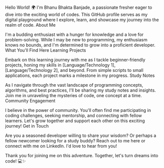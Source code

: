 

Hello World! 🌍 I'm Bhanu Bhakta Banjade, a passionate fresher eager to dive into the exciting world of codes. This GitHub profile serves as my digital playground where I explore, learn, and showcase my journey into the realm of code.
About Me

I'm a budding enthusiast with a hunger for knowledge and a love for problem-solving. While I may be new to programming, my enthusiasm knows no bounds, and I'm determined to grow into a proficient developer.
What You'll Find Here
Learning Projects

Embark on this learning journey with me as I tackle beginner-friendly projects, honing my skills in [Language/Technology 1], [Language/Technology 2], and beyond. From simple scripts to small applications, each project marks a milestone in my progress.
Study Notes

As I navigate through the vast landscape of programming concepts, algorithms, and best practices, I'll be sharing my study notes and insights. Join me in unraveling the mysteries of code, one concept at a time.
Community Engagement

I believe in the power of community. You'll often find me participating in coding challenges, seeking mentorship, and connecting with fellow learners. Let's grow together and support each other on this exciting journey!
Get in Touch

Are you a seasoned developer willing to share your wisdom? Or perhaps a fellow newcomer looking for a study buddy? Reach out to me here or connect with me on LinkedIn. I'd love to hear from you!

Thank you for joining me on this adventure. Together, let's turn dreams into code! 💻✨

